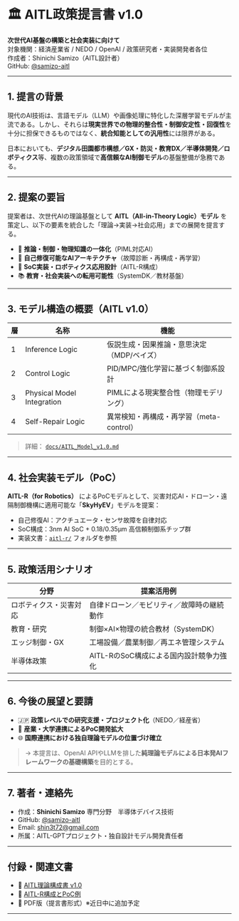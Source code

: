 # 🏛 AITL政策提言書 v1.0  
**次世代AI基盤の構築と社会実装に向けて**  
対象機関：経済産業省 / NEDO / OpenAI / 政策研究者・実装開発者各位  
作成者：Shinichi Samizo（AITL設計者）  
GitHub: [@samizo-aitl](https://github.com/samizo-aitl)

---

## 1. 提言の背景

現代のAI技術は、言語モデル（LLM）や画像処理に特化した深層学習モデルが主流である。しかし、それらは**現実世界での物理的整合性・制御安定性・回復性**を十分に担保できるものではなく、**統合知能としての汎用性**には限界がある。

日本においても、**デジタル田園都市構想／GX・防災・教育DX／半導体開発／ロボティクス**等、複数の政策領域で**高信頼なAI制御モデル**の基盤整備が急務である。

---

## 2. 提案の要旨

提案者は、次世代AIの理論基盤として **AITL（All-in-Theory Logic）モデル** を策定し、以下の要素を統合した「理論→実装→社会応用」までの展開を提言する。

- 🎯 **推論・制御・物理知識の一体化**（PIML対応AI）
- 🔄 **自己修復可能なAIアーキテクチャ**（故障診断・再構成・再学習）
- 🤖 **SoC実装・ロボティクス応用設計**（AITL-R構成）
- 📚 **教育・社会実装への転用可能性**（SystemDK／教材基盤）

---

## 3. モデル構造の概要（AITL v1.0）

| 層 | 名称 | 機能 |
|----|------|------|
| 1 | Inference Logic | 仮説生成・因果推論・意思決定（MDP/ベイズ） |
| 2 | Control Logic | PID/MPC/強化学習に基づく制御系設計 |
| 3 | Physical Model Integration | PIMLによる現実整合性（物理モデリング） |
| 4 | Self-Repair Logic | 異常検知・再構成・再学習（meta-control） |

> 詳細： [`docs/AITL_Model_v1.0.md`](./AITL_Model_v1.0.md)

---

## 4. 社会実装モデル（PoC）

**AITL-R（for Robotics）** によるPoCモデルとして、災害対応AI・ドローン・遠隔制御機構に適用可能な「**SkyHyEV**」モデルを提案：

- 自己修復AI：アクチュエータ・センサ故障を自律対応  
- SoC構成：3nm AI SoC + 0.18/0.35µm 高信頼制御系チップ群  
- 実装文書：[`aitl-r/`](../aitl-r/) フォルダを参照

---

## 5. 政策活用シナリオ

| 分野 | 提案活用例 |
|------|------------|
| ロボティクス・災害対応 | 自律ドローン／モビリティ／故障時の継続動作 |
| 教育・研究 | 制御×AI×物理の統合教材（SystemDK） |
| エッジ制御・GX | 工場設備／農業制御／再エネ管理システム |
| 半導体政策 | AITL-RのSoC構成による国内設計競争力強化 |

---

## 6. 今後の展望と要請

- 🇯🇵 **政策レベルでの研究支援・プロジェクト化**（NEDO／経産省）
- 🤝 **産業・大学連携によるPoC開発拡大**
- 🌐 **国際連携における独自理論モデルの位置づけ確立**

> → 本提言は、OpenAI APIやLLMを排した**純理論モデルによる日本発AIフレームワークの基礎構築**を目的とする。

---

## 7. 著者・連絡先

- 作成：**Shinichi Samizo** 専門分野　半導体デバイス技術
- GitHub: [@samizo-aitl](https://github.com/samizo-aitl)
- Email: shin3t72@gmail.com
- 所属：AITL-GPTプロジェクト・独自設計モデル開発責任者

---

## 付録・関連文書

- 📘 [AITL理論構成書 v1.0](AITL_Model_v1.0.md)
- 🤖 [AITL-R構成とPoC例](AITL_Robotics_Structure.md)
- 📄 PDF版（提言書形式）※近日中に追加予定

---
